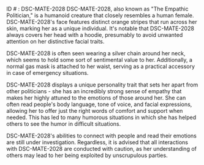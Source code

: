 ID # : DSC-MATE-2028
DSC-MATE-2028, also known as "The Empathic Politician," is a humanoid creature that closely resembles a human female. DSC-MATE-2028's face features distinct orange stripes that run across her skin, marking her as a unique individual. It's notable that DSC-MATE-2028 always covers her head with a hoodie, presumably to avoid unwanted attention on her distinctive facial traits.

DSC-MATE-2028 is often seen wearing a silver chain around her neck, which seems to hold some sort of sentimental value to her. Additionally, a normal gas mask is attached to her waist, serving as a practical accessory in case of emergency situations.

DSC-MATE-2028 displays a unique personality trait that sets her apart from other politicians - she has an incredibly strong sense of empathy that makes her highly attuned to the emotions of those around her. She can often read people's body language, tone of voice, and facial expressions, allowing her to offer just the right words of comfort and support when needed. This has led to many humorous situations in which she has helped others to see the humor in difficult situations.

DSC-MATE-2028's abilities to connect with people and read their emotions are still under investigation. Regardless, it is advised that all interactions with DSC-MATE-2028 are conducted with caution, as her understanding of others may lead to her being exploited by unscrupulous parties.
